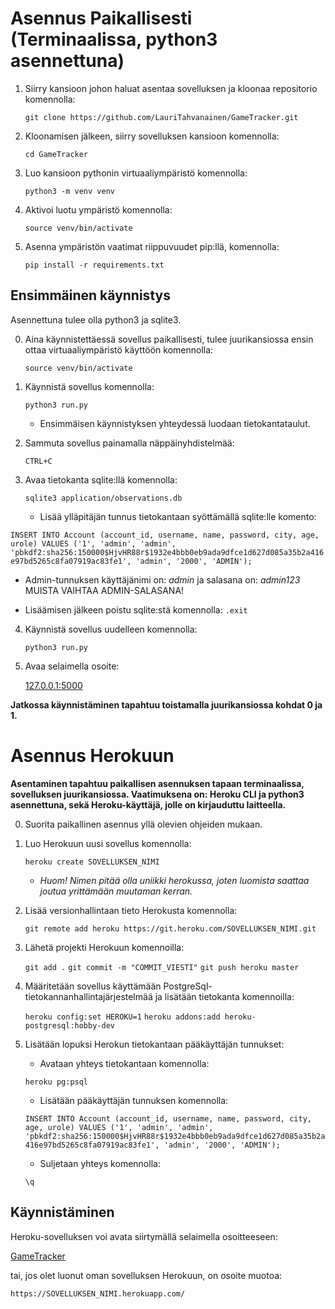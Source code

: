 # Asennus Paikallisesti (Terminaalissa, python3 asennettuna)
1. Siirry kansioon johon haluat asentaa sovelluksen ja kloonaa repositorio komennolla:

    `git clone https://github.com/LauriTahvanainen/GameTracker.git`

2. Kloonamisen jälkeen, siirry sovelluksen kansioon komennolla:
    
    `cd GameTracker`
    
3. Luo kansioon pythonin virtuaaliympäristö komennolla:

    `python3 -m venv venv`
    
4. Aktivoi luotu ympäristö komennolla:

    `source venv/bin/activate`
    
5. Asenna ympäristön vaatimat riippuvuudet pip:llä, komennolla:

    `pip install -r requirements.txt`
    
## Ensimmäinen käynnistys
Asennettuna tulee olla python3 ja sqlite3.

0. Aina käynnistettäessä sovellus paikallisesti, tulee juurikansiossa ensin ottaa virtuaaliympäristö käyttöön komennolla:

   `source venv/bin/activate`
   
   
1. Käynnistä sovellus komennolla:

    `python3 run.py`
    
    * Ensimmäisen käynnistyksen yhteydessä luodaan tietokantataulut. 
  
2. Sammuta sovellus painamalla näppäinyhdistelmää:
  
     `CTRL+C`
     
3. Avaa tietokanta sqlite:llä komennolla: 

    `sqlite3 application/observations.db`
    
    * Lisää ylläpitäjän tunnus tietokantaan syöttämällä sqlite:lle komento:
  
  `INSERT INTO Account (account_id, username, name, password, city, age, urole) VALUES ('1', 'admin', 'admin', 'pbkdf2:sha256:150000$HjvHR88r$1932e4bbb0eb9ada9dfce1d627d085a35b2a416e97bd5265c8fa07919ac83fe1', 'admin', '2000', 'ADMIN');`

   * Admin-tunnuksen käyttäjänimi on: _admin_ ja salasana on: _admin123_      MUISTA VAIHTAA ADMIN-SALASANA!

   * Lisäämisen jälkeen poistu sqlite:stä komennolla: `.exit`
 
 4. Käynnistä sovellus uudelleen komennolla: 
    
    `python3 run.py`
    
 5. Avaa selaimella osoite:
 
    [127.0.0.1:5000](http://127.0.0.1:5000/)
    
__Jatkossa käynnistäminen tapahtuu toistamalla juurikansiossa kohdat 0 ja 1.__
 
# Asennus Herokuun
__Asentaminen tapahtuu paikallisen asennuksen tapaan terminaalissa, sovelluksen juurikansiossa. Vaatimuksena on: Heroku CLI ja python3 asennettuna, sekä Heroku-käyttäjä, jolle on kirjauduttu laitteella.__

0. Suorita paikallinen asennus yllä olevien ohjeiden mukaan.

1. Luo Herokuun uusi sovellus komennolla:
    
    `heroku create SOVELLUKSEN_NIMI`
    
    * _Huom! Nimen pitää olla uniikki herokussa, joten luomista saattaa joutua yrittämään muutaman kerran._

2. Lisää versionhallintaan tieto Herokusta komennolla:

    `git remote add heroku https://git.heroku.com/SOVELLUKSEN_NIMI.git`
    
3. Lähetä projekti Herokuun komennoilla:

    `git add .`
    `git commit -m "COMMIT_VIESTI"`
    `git push heroku master`
    
4. Määritetään sovellus käyttämään PostgreSql-tietokannanhallintajärjestelmää ja lisätään tietokanta komennoilla:

    `heroku config:set HEROKU=1`
    `heroku addons:add heroku-postgresql:hobby-dev`
    
5. Lisätään lopuksi Herokun tietokantaan pääkäyttäjän tunnukset:
    * Avataan yhteys tietokantaan komennolla:
    
    `heroku pg:psql`
    
    * Lisätään pääkäyttäjän tunnuksen komennolla:
    
    `INSERT INTO Account (account_id, username, name, password, city, age, urole) VALUES ('1', 'admin', 'admin', 'pbkdf2:sha256:150000$HjvHR88r$1932e4bbb0eb9ada9dfce1d627d085a35b2a416e97bd5265c8fa07919ac83fe1', 'admin', '2000', 'ADMIN');`
    
    * Suljetaan yhteys komennolla:
    
    `\q`

## Käynnistäminen

Heroku-sovelluksen voi avata siirtymällä selaimella osoitteeseen:

[GameTracker](https://gmtrackr.herokuapp.com/)

tai, jos olet luonut oman sovelluksen Herokuun, on osoite muotoa:

`https://SOVELLUKSEN_NIMI.herokuapp.com/`
